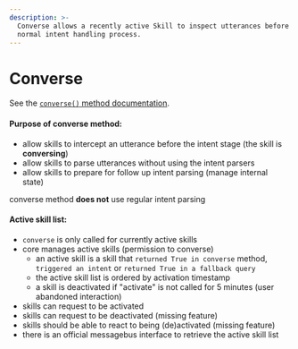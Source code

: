 ```yaml
---
description: >-
  Converse allows a recently active Skill to inspect utterances before the
  normal intent handling process.
---
```


# Converse

See the [`converse()` method documentation](https://developer.hellochatterbox.net/skill-development/skill-structure/lifecycle-methods#converse).


#### Purpose of converse method:

- allow skills to intercept an utterance before the intent stage (the skill is **conversing**)
- allow skills to parse utterances without using the intent parsers
- allow skills to prepare for follow up intent parsing (manage internal state)

converse method **does not** use regular intent parsing

#### Active skill list:

- `converse` is only called for currently active skills
- core manages active skills (permission to converse)
  - an active skill is a skill that `returned True in converse` method, `triggered an intent` or `returned True in a fallback query`
  - the active skill list is ordered by activation timestamp
  - a skill is deactivated if "activate" is not called for 5 minutes (user abandoned interaction)
- skills can request to be activated
- skills can request to be deactivated (missing feature)
- skills should be able to react to being (de)activated (missing feature)
- there is an official messagebus interface to retrieve the active skill list

